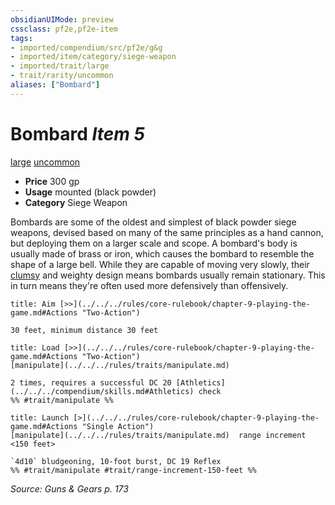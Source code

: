 ```yaml
---
obsidianUIMode: preview
cssclass: pf2e,pf2e-item
tags:
- imported/compendium/src/pf2e/g&g
- imported/item/category/siege-weapon
- imported/trait/large
- trait/rarity/uncommon
aliases: ["Bombard"]
---
```

# Bombard *Item 5*  
[large](large-b1.md)  [uncommon](uncommon.md)  

- **Price** 300 gp
- **Usage** mounted (black powder)
- **Category** Siege Weapon

Bombards are some of the oldest and simplest of black powder siege weapons, devised based on many of the same principles as a hand cannon, but deploying them on a larger scale and scope. A bombard's body is usually made of brass or iron, which causes the bombard to resemble the shape of a large bell. While they are capable of moving very slowly, their [clumsy](conditions.md#Clumsy) and weighty design means bombards usually remain stationary. This in turn means they're often used more defensively than offensively.

```ad-embed-ability
title: Aim [>>](../../../rules/core-rulebook/chapter-9-playing-the-game.md#Actions "Two-Action")

30 feet, minimum distance 30 feet
```

```ad-embed-ability
title: Load [>>](../../../rules/core-rulebook/chapter-9-playing-the-game.md#Actions "Two-Action")
[manipulate](../../../rules/traits/manipulate.md)  

2 times, requires a successful DC 20 [Athletics](../../../compendium/skills.md#Athletics) check   
%% #trait/manipulate %%
```

```ad-embed-ability
title: Launch [>](../../../rules/core-rulebook/chapter-9-playing-the-game.md#Actions "Single Action")
[manipulate](../../../rules/traits/manipulate.md)  range increment <150 feet>  

`4d10` bludgeoning, 10-foot burst, DC 19 Reflex  
%% #trait/manipulate #trait/range-increment-150-feet %%
```

*Source: Guns & Gears p. 173*
